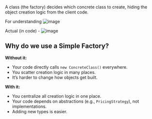 A class (the factory) decides which concrete class to create, hiding the object creation logic from the client code.
  
For understanding
![image](https://github.com/user-attachments/assets/a3a6cf4a-03b4-4b0d-a389-52e3ba64dd47)

Actual (in code) -
![image](https://github.com/user-attachments/assets/87bda3c5-502b-4a50-be2e-e3bf8735fdfa)


## Why do we use a Simple Factory?

**Without it:**

- Your code directly calls `new ConcreteClass()` everywhere.
- You scatter creation logic in many places.
- It’s harder to change how objects get built.

**With it:**

- You centralize all creation logic in one place.
- Your code depends on abstractions (e.g., `PricingStrategy`), not implementations.
- Adding new types is easier.


